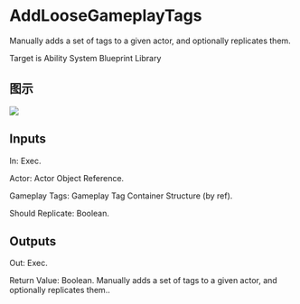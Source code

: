 # AddLooseGameplayTags

Manually adds a set of tags to a given actor, and optionally replicates them.

Target is Ability System Blueprint Library

## 图示

![]($-20221218-17312477.png)

## Inputs

In: Exec.

Actor: Actor Object Reference.

Gameplay Tags: Gameplay Tag Container Structure (by ref).

Should Replicate: Boolean.  

## Outputs

Out: Exec.

Return Value: Boolean. Manually adds a set of tags to a given actor, and optionally replicates them..

